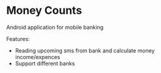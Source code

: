 Money Counts
==========

Android application for mobile banking

Features:
- Reading upcoming sms from bank and calculate money income/expences
- Support different banks
